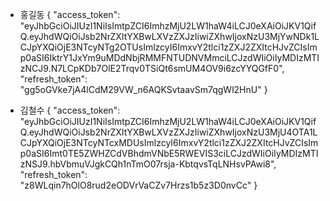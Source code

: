 - 홍길동
{
  "access_token": "eyJhbGciOiJIUzI1NiIsImtpZCI6ImhzMjU2LW1haW4iLCJ0eXAiOiJKV1QifQ.eyJhdWQiOiJsb2NrZXItYXBwLXVzZXJzIiwiZXhwIjoxNzU3MjYwNDk1LCJpYXQiOjE3NTcyNTg2OTUsImlzcyI6ImxvY2tlci1zZXJ2ZXItcHJvZCIsImp0aSI6IktrY1JxYm9uMDdNbjRMMFNTUDNVMmciLCJzdWIiOiIyMDIzMTIzNCJ9.N7LCpKDb7OlE2Trqv0TSiQt6smUM4OV9i6zcYYQGfF0",
  "refresh_token": "gg5oGVke7jA4lCdM29VW_n6AQKSvtaavSm7qgWl2HnU"
}

- 김철수
{
  "access_token": "eyJhbGciOiJIUzI1NiIsImtpZCI6ImhzMjU2LW1haW4iLCJ0eXAiOiJKV1QifQ.eyJhdWQiOiJsb2NrZXItYXBwLXVzZXJzIiwiZXhwIjoxNzU3MjU4OTA1LCJpYXQiOjE3NTcyNTcxMDUsImlzcyI6ImxvY2tlci1zZXJ2ZXItcHJvZCIsImp0aSI6Imt0TE5ZWHZCdVBhdmVNbE5RWEVIS3ciLCJzdWIiOiIyMDIzMTIzNSJ9.hbVbmuVJgkCQh1nTmO07rsja-KbtqvsTqLNHsvPAwi8",
  "refresh_token": "z8WLqin7hOlO8rud2eODVrVaCZv7Hrzs1b5z3D0nvCc"
}